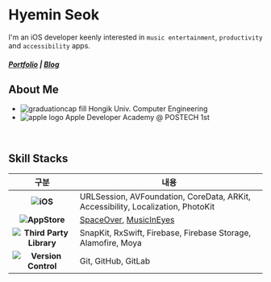 

# Hyemin Seok
I'm an iOS developer keenly interested in `music entertainment`, `productivity` and `accessibility` apps.

##### [Portfolio](https://github.com/lenamin/lenamin/files/15023326/iOS_HyeminSeok_Portfolio.pdf) | [Blog](https://lenaminn.oopy.io)


## About Me 
- ![graduationcap fill](https://github.com/lenamin/lenamin/assets/99120199/e69ed0ee-52f1-4bb3-8909-caa998988b76) Hongik Univ. Computer Engineering
- ![apple logo](https://github.com/lenamin/lenamin/assets/99120199/ae9157c5-85fe-46e7-8443-0cc8b2d11b97) Apple Developer Academy @ POSTECH 1st 

<br>

## Skill Stacks
|구분|내용|
|:-:|-|
|**![iOS](https://img.shields.io/badge/iOS-000000?style=for-the-badge&logo=ios&logoColor=white)**|URLSession, AVFoundation, CoreData, ARKit, Accessibility, Localization, PhotoKit|
|**![AppStore](https://img.shields.io/badge/App_Store-0D96F6?style=for-the-badge&logo=app-store&logoColor=white)**|[SpaceOver](https://apps.apple.com/kr/app/spaceover/id6444027977?l=en-GB), [MusicInEyes](https://apps.apple.com/kr/app/music-in-eyes/id1643402478?l=en-GB)|
|**![Third Party Library](https://img.shields.io/badge/-Third%20Party%20Library-blue?style=for-the-badge)**|SnapKit, RxSwift, Firebase, Firebase Storage, Alamofire, Moya|
|**![Version Control](https://img.shields.io/badge/-Version%20Control-black?style=for-the-badge)**|Git, GitHub, GitLab|


